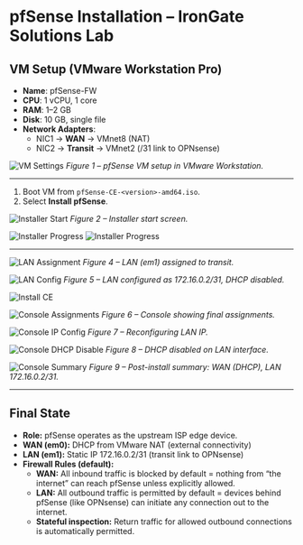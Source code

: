 # pfSense Installation – IronGate Solutions Lab

## VM Setup (VMware Workstation Pro)
- **Name**: pfSense-FW
- **CPU**: 1 vCPU, 1 core
- **RAM**: 1–2 GB
- **Disk**: 10 GB, single file
- **Network Adapters**:
  - NIC1 → **WAN** → VMnet8 (NAT)
  - NIC2 → **Transit** → VMnet2 (/31 link to OPNsense)

![VM Settings](../../assets/pfSense/vm_settings.png)
*Figure 1 – pfSense VM setup in VMware Workstation.*

---

1. Boot VM from `pfSense-CE-<version>-amd64.iso`.
2. Select **Install pfSense**.

![Installer Start](../../assets/pfSense/installer_start.png)
*Figure 2 – Installer start screen.*

![Installer Progress](../../assets/pfSense/installer_progress1.png)
![Installer Progress](../../assets/pfSense/installer_progress2.png)

---


![LAN Assignment](../../assets/pfSense/interface_assignment.png)
*Figure 4 – LAN (em1) assigned to transit.*

![LAN Config](../../assets/pfSense/lan_assignment.png)
*Figure 5 – LAN configured as 172.16.0.2/31, DHCP disabled.*

![Install CE](../../assets/pfSense/cont_install.png)

![Console Assignments](../../assets/pfSense/console_assignments.png)
*Figure 6 – Console showing final assignments.*

![Console IP Config](../../assets/pfSense/console_ip_config.png)
*Figure 7 – Reconfiguring LAN IP.*

![Console DHCP Disable](../../assets/pfSense/console_dhcp_disable.png)
*Figure 8 – DHCP disabled on LAN interface.*

![Console Summary](../../assets/pfSense/console_summary.png)
*Figure 9 – Post-install summary: WAN (DHCP), LAN 172.16.0.2/31.*

---

## Final State

- **Role:** pfSense operates as the upstream ISP edge device.
- **WAN (em0):** DHCP from VMware NAT (external connectivity)
- **LAN (em1):** Static IP 172.16.0.2/31 (transit link to OPNsense) 
- **Firewall Rules (default):** 
  - **WAN:** All inbound traffic is blocked by default = nothing from “the internet” can reach pfSense unless explicitly allowed.
  - **LAN:** All outbound traffic is permitted by default = devices behind pfSense (like OPNsense) can initiate any connection out to the internet.
  - **Stateful inspection:** Return traffic for allowed outbound connections is automatically permitted. 
